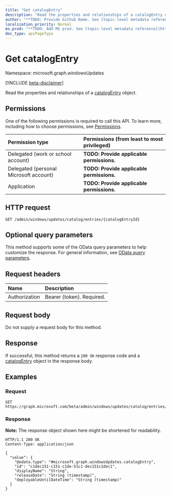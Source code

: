```yaml
---
title: "Get catalogEntry"
description: "Read the properties and relationships of a catalogEntry object."
author: "**TODO: Provide Github Name. See [topic-level metadata reference](https://msgo.azurewebsites.net/add/document/guidelines/metadata.html#topic-level-metadata)**"
localization_priority: Normal
ms.prod: "**TODO: Add MS prod. See [topic-level metadata reference](https://msgo.azurewebsites.net/add/document/guidelines/metadata.html#topic-level-metadata)**"
doc_type: apiPageType
---
```


# Get catalogEntry
Namespace: microsoft.graph.windowsUpdates

[!INCLUDE [beta-disclaimer](../../includes/beta-disclaimer.md)]

Read the properties and relationships of a [catalogEntry](../resources/windowsupdates-catalogentry.md) object.

## Permissions
One of the following permissions is required to call this API. To learn more, including how to choose permissions, see [Permissions](/graph/permissions-reference).

|Permission type|Permissions (from least to most privileged)|
|:---|:---|
|Delegated (work or school account)|**TODO: Provide applicable permissions.**|
|Delegated (personal Microsoft account)|**TODO: Provide applicable permissions.**|
|Application|**TODO: Provide applicable permissions.**|

## HTTP request

<!-- {
  "blockType": "ignored"
}
-->
``` http
GET /admin/windows/updates/catalog/entries/{catalogEntryId}
```

## Optional query parameters
This method supports some of the OData query parameters to help customize the response. For general information, see [OData query parameters](/graph/query-parameters).

## Request headers
|Name|Description|
|:---|:---|
|Authorization|Bearer {token}. Required.|

## Request body
Do not supply a request body for this method.

## Response

If successful, this method returns a `200 OK` response code and a [catalogEntry](../resources/windowsupdates-catalogentry.md) object in the response body.

## Examples

### Request
<!-- {
  "blockType": "request",
  "name": "get_catalogentry"
}
-->
``` http
GET https://graph.microsoft.com/beta/admin/windows/updates/catalog/entries/{catalogEntryId}
```


### Response
**Note:** The response object shown here might be shortened for readability.
<!-- {
  "blockType": "response",
  "truncated": true,
  "@odata.type": "microsoft.graph.windowsUpdates.catalogEntry"
}
-->
``` http
HTTP/1.1 200 OK
Content-Type: application/json

{
  "value": {
    "@odata.type": "#microsoft.graph.windowsUpdates.catalogEntry",
    "id": "c1dec151-c151-c1de-51c1-dec151c1dec1",
    "displayName": "String",
    "releaseDate": "String (timestamp)",
    "deployableUntilDateTime": "String (timestamp)"
  }
}
```

